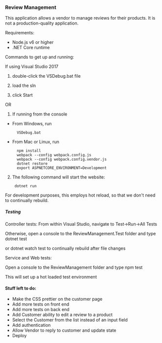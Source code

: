 ### Review Management

This application allows a vendor to manage reviews for their products. It is not a production-quality application.

Requirements: 
+ Node.js v6 or higher
+ .NET Core runtime


Commands to get up and running:

If using Visual Studio 2017

1) double-click the VSDebug.bat file

2) load the sln

3) click Start

OR

1) If running from the console


* From Windows, run

        VSDebug.bat

* From Mac or Linux, run 

        npm install
        webpack --config webpack.config.js
		webpack --config webpack.config.vendor.js
		dotnet restore
		export ASPNETCORE_ENVIRONMENT=Development

2) The following command will start the website:

        dotnet run

For development purposes, this employs hot reload, so that we don't need to continually rebuild.
		
##### Testing

Controller tests:
From within Visual Studio, navigate to Test->Run->All Tests

Otherwise, open a console to the ReviewManagement.Test folder and type
		dotnet test

or
		dotnet watch test
to continually rebuild after file changes
		
Service and Web tests:

Open a console to the ReviewManagement folder and type
		npm test

This will set up a hot loaded test environment

#### Stuff left to do:

- Make the CSS prettier on the customer page
- Add more tests on front end  
- Add more tests on back end  
- Add Customer ability to edit a review to a product
- Select the Customer from the list instead of an input field
- Add authentication
- Allow Vendor to reply to customer and update state
- Deploy
